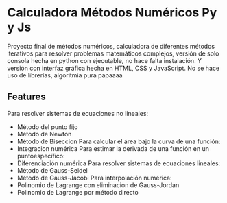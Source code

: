 # Calculadora Métodos Numéricos Py y Js

Proyecto final de métodos numéricos, calculadora de diferentes métodos iterativos para resolver problemas matemáticos complejos, versión de solo consola hecha en python con ejecutable, no hace falta instalación. Y versión con interfaz gráfica hecha en HTML, CSS y JavaScript. No se hace uso de librerías, algoritmia pura papaaaa




## Features

Para resolver sistemas de ecuaciones no lineales:
- Método del punto fijo
- Método de Newton
- Método de Biseccion
Para calcular el área bajo la curva de una función:
- Integracion numérica 
Para estimar la derivada de una función en un puntoespecífico:
- Diferenciación numérica 
Para resolver sistemas de ecuaciones lineales:
- Método de Gauss-Seidel
- Método de Gauss-Jacobi
Para interpolación numérica: 
- Polinomio de Lagrange con eliminacion de Gauss-Jordan
- Polinomio de Lagrange por método directo
